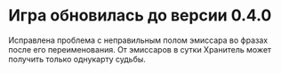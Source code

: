 # Игра обновилась до версии 0.4.0

Исправлена проблема с неправильным полом эмиссара во фразах после его переименования.
От эмиссаров в сутки Хранитель может получить только однукарту судьбы.
